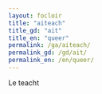 ```yaml
---
layout: focloir
title: "aiteach"
title_gd: "ait"
title_en: "queer"
permalink: /ga/aiteach/
permalink_gd: /gd/ait/
permalink_en: /en/queer/
---
```


Le teacht